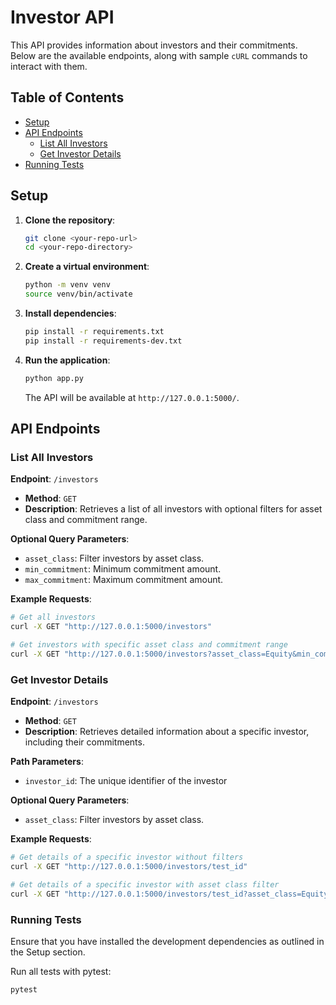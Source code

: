 # Investor API

This API provides information about investors and their commitments. Below are the available endpoints, along with sample `cURL` commands to interact with them.

## Table of Contents

- [Setup](#setup)
- [API Endpoints](#api-endpoints)
  - [List All Investors](#list-all-investors)
  - [Get Investor Details](#get-investor-details)
- [Running Tests](#running-tests)

## Setup

1. **Clone the repository**:
    ```bash
    git clone <your-repo-url>
    cd <your-repo-directory>
    ```

2. **Create a virtual environment**:
    ```bash
    python -m venv venv
    source venv/bin/activate 
    ```

3. **Install dependencies**:
    ```bash
    pip install -r requirements.txt
    pip install -r requirements-dev.txt
    ```

5. **Run the application**:
    ```bash
    python app.py
    ```
    The API will be available at `http://127.0.0.1:5000/`.

## API Endpoints

### List All Investors

**Endpoint**: `/investors`

- **Method**: `GET`
- **Description**: Retrieves a list of all investors with optional filters for asset class and commitment range.

**Optional Query Parameters**:
- `asset_class`: Filter investors by asset class.
- `min_commitment`: Minimum commitment amount.
- `max_commitment`: Maximum commitment amount.

**Example Requests**:
```bash
# Get all investors
curl -X GET "http://127.0.0.1:5000/investors"

# Get investors with specific asset class and commitment range
curl -X GET "http://127.0.0.1:5000/investors?asset_class=Equity&min_commitment=1000&max_commitment=5000"
```

### Get Investor Details

**Endpoint**: `/investors`

- **Method**: `GET`
- **Description**: Retrieves detailed information about a specific investor, including their commitments.

**Path Parameters**:

- `investor_id`: The unique identifier of the investor

**Optional Query Parameters**:
- `asset_class`: Filter investors by asset class.

**Example Requests**:
```bash
# Get details of a specific investor without filters
curl -X GET "http://127.0.0.1:5000/investors/test_id"

# Get details of a specific investor with asset class filter
curl -X GET "http://127.0.0.1:5000/investors/test_id?asset_class=Equity"
```

### Running Tests
Ensure that you have installed the development dependencies as outlined in the Setup section.

Run all tests with pytest:
```bash
pytest
```